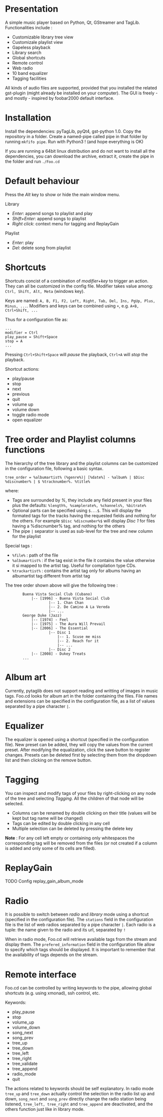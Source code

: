 Presentation
=============

A simple music player based on Python, Qt, GStreamer and TagLib. Functionalities include :
- Customizable library tree view
- Customizale playlist view
- Gapeless playback
- Library search
- Global shortcuts
- Remote control
- Web radio
- 10 band equalizer
- Tagging facilities

All kinds of audio files are supported, provided that you installed the related gst-plugin (might already be installed on your computer). The GUI is freely - and mostly - inspired by foobar2000 default interface.


<!---
![Alt text](/relative/path/to/img.jpg?raw=true "Optional Title")
-->

Installation
=============
Install the dependencies: pyTagLib, pyQt4, gst-python 1.0. Copy the repository in a folder. Create a named-pipe called pipe in that folder by running `mkfifo pipe`. Run with Python3 ! (and hope everything is OK)

If you are running a 64bit linux distribution and do not want to install all the dependencies, you can download the archive, extract it, create the pipe in the folder and run `./Foo.cd`


Default behaviour
=================
Press the *Alt* key to show or hide the main window menu.

Library
- *Enter*: append songs to playlist and play
- *Shift+Enter*: append songs to playlist
- *Right click*: context menu for tagging and ReplayGain

Playlist
- *Enter*: play
- *Del*: delete song from playlist


Shortcuts
=============

Shortcuts concist of a combination of *modifier+key* to trigger an action. They can all be customized in the config file. Modifier takes value among: `Ctrl, Shift, Alt, Meta` (windows key).

Keys are named: `A, B, F1, F2, Left, Right, Tab, Del, Ins, PgUp, Plus, Minus, ...`. Modifiers and keys can be combined using `+`, e.g. `A+B, Ctrl+Shift, ... `

Thus for a configuration file as:
```
...
modifier = Ctrl
play_pause = Shift+Space
stop = A
...
```
Pressing `Ctrl+Shift+Space` will *pause* the playback, `Ctrl+A` will *stop* the playback.

Shortcut actions:
- play/pause
- stop
- next
- previous
- quit
- volume up
- volume down
- toggle radio mode
- open equalizer


Tree order and Playlist columns functions
==========================================

The hierarchy of the tree library and the playlist columns can be customized in the configuration file, following a basic syntax.

`tree_order = %albumartist% (%genre%)| [%date%] - %album% | $Disc %discnumber% | $ %tracknumber%. %title%`

where:

- Tags are surrounded by *%*, they include any field present in your files plus the defaults: `%length%, %samplerate%, %channels%, %bitrate%`
- Optional parts can be specified using `$...$`. This will display the formated tags for the tracks having the requested fields and nothing for the others.
	For example `$Disc %discnumber%$` will display *Disc 1* for files having a %discnumber% tag, and nothing for the others
- The pipe `|` separator is used as sub-level for the tree and new column for the playlist


Special tags :
- `%file%` : path of the file
- `%albumartist%` : if the tag exist in the file it contains the value otherwise it si mapped to the artist tag. Useful for compilation type CDs.
- `%trackartist%` : contains the artist tag only for albums having an albumartist tag different from artist tag


The tree order shown above will give the following tree :

```
		Buena Vista Social Club (Cubano)
			|-- [1996] - Buena Vista Social Club
					|-- 1. Chan Chan
					|-- 2. De Camino A La Vereda
					|-- ...
		George Duke (Jazz)
			|-- [1974] - Feel
			|-- [1975] - The Aura Will Prevail
			|-- [2006] - The Essential
					|-- Disc 1
						|-- 1. Scuse me miss
						|-- 2. Reach for it
						|-- ...
					|-- Disc 2
			|-- [2008] - Dukey Treats
		...
```

Album art
=========
Currently, pytaglib does not support reading and writting of images in music tags. Foo.cd looks for album art in the folder containing the files. File names and extensions can be specified in the configuration file, as a list of values separated by a pipe character `|`.


Equalizer
=========
The equalizer is opened using a shortcut (specified in the configuration file).
New preset can be added, they will copy the values from the current preset.
After modifying the equalization, click the save button to register changes.
Presets can be deleted first by selecting them from the dropdown list and then clicking on the remove button.


Tagging
=======
You can inspect and modify tags of your files by right-clicking on any node of the tree and selecting *Tagging*.
All the children of that node will be selected.
- Columns can be renamed by double clicking on their title (values will be kept but tag name will be changed)
- Tags can be edited by double clicking in any cell
- Multiple selection can be deleted by pressing the delete key

**Note** : For any cell left empty or containing only whitespaces the corresponding tag will be removed from the files (or not created if a column is added and only some of its cells are filled).


ReplayGain
==========
TODO
Config replay_gain_album_mode


Radio
=====
It is possible to switch between *radio* and *library* mode using a shortcut (specified in the configuration file).
The `stations` field in the configuration file is the list of web radios separated by a pipe character `|`. Each radio is a tuple: the name given to the radio and its url, separated by `!`

When in radio mode, Foo.cd will retrieve available tags from the stream and display them. The `prefered_information` field in the configuration file allow to specify which tags should be displayed. It is important to remember that the availability of tags depends on the stream.

Remote interface
=============
Foo.cd can be controlled by writing keywords to the pipe, allowing global shortcuts (e.g. using xmonad), ssh control, etc.

Keywords:
- play_pause
- stop
- volume_up
- volume_down
- song_next
- song_prev
- tree_up
- tree_down
- tree_left
- tree_right
- tree_validate
- tree_append
- radio_mode
- quit

The actions related to keywords should be self explanatory.
In radio mode  `tree_up` and `tree_down` actually control the selection in the radio list up and down,
`song_next` and `song_prev` directly change the radio station being listened,
`tree_left, tree_right` and `tree_append` are deactivated,
and the others function just like in library mode.
